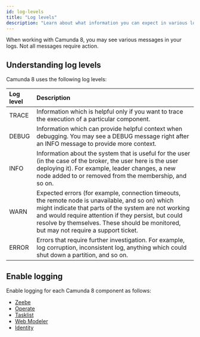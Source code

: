```yaml
---
id: log-levels
title: "Log levels"
description: "Learn about what information you can expect in various log levels and how to handle them"
---
```


When working with Camunda 8, you may see various messages in your logs. Not all messages require action.

## Understanding log levels

Camunda 8 uses the following log levels:

| Log level | Description                                                                                                                                                                                                                                                                                                |
| :-------- | :--------------------------------------------------------------------------------------------------------------------------------------------------------------------------------------------------------------------------------------------------------------------------------------------------------- |
| TRACE     | Information which is helpful only if you want to trace the execution of a particular component.                                                                                                                                                                                                            |
| DEBUG     | Information which can provide helpful context when debugging. You may see a DEBUG message right after an INFO message to provide more context.                                                                                                                                                             |
| INFO      | Information about the system that is useful for the user (in the case of the broker, the user here is the user deploying it). For example, leader changes, a new node added to or removed from the membership, and so on.                                                                                  |
| WARN      | Expected errors (for example, connection timeouts, the remote node is unavailable, and so on) which might indicate that parts of the system are not working and would require attention if they persist, but could resolve by themselves. These should be monitored, but may not require a support ticket. |
| ERROR     | Errors that require further investigation. For example, log corruption, inconsistent log, anything which could shut down a partition, and so on.                                                                                                                                                           |

## Enable logging

Enable logging for each Camunda 8 component as follows:

- [Zeebe](/self-managed/zeebe-deployment/configuration/logging.md)
- [Operate](/self-managed/operate-deployment/operate-configuration.md#logging)
- [Tasklist](/self-managed/tasklist-deployment/tasklist-configuration.md#logging)
- [Web Modeler](/self-managed/modeler/web-modeler/configuration/logging.md)
- [Identity](/self-managed/identity/user-guide/configuration/configure-logging.md)
